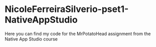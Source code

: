 # NicoleFerreiraSilverio-pset1-NativeAppStudio
Here you can find my code for the MrPotatoHead assignment from the Native App Studio course
